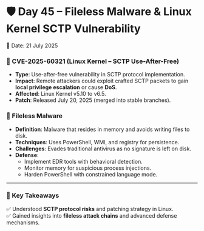 # 🛡️ Day 45 – Fileless Malware & Linux Kernel SCTP Vulnerability  
📅 Date: 21 July 2025  

### 🚨 CVE-2025-60321 (Linux Kernel – SCTP Use-After-Free)  
- **Type**: Use-after-free vulnerability in SCTP protocol implementation.  
- **Impact**: Remote attackers could exploit crafted SCTP packets to gain **local privilege escalation** or cause **DoS**.  
- **Affected**: Linux Kernel v5.10 to v6.5.  
- **Patch**: Released July 20, 2025 (merged into stable branches).  

### 🦠 Fileless Malware  
- **Definition**: Malware that resides in memory and avoids writing files to disk.  
- **Techniques**: Uses PowerShell, WMI, and registry for persistence.  
- **Challenges**: Evades traditional antivirus as no signature is left on disk.  
- **Defense**:  
  - Implement EDR tools with behavioral detection.  
  - Monitor memory for suspicious process injections.  
  - Harden PowerShell with constrained language mode.  

---  

### 🔑 Key Takeaways  
✅ Understood **SCTP protocol risks** and patching strategy in Linux.  
✅ Gained insights into **fileless attack chains** and advanced defense mechanisms.  
